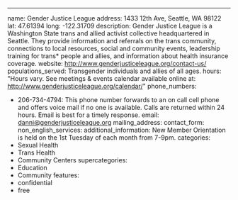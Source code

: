 ---
name: Gender Justice League
address: 1433 12th Ave, Seattle, WA 98122
lat: 47.61394
long: -122.31709
description: Gender Justice League is a Washington State trans and allied activist collective headquartered in Seattle. They provide information and referrals on the trans community, connections to local resources, social and community events, leadership training for trans* people and allies, and information about health insurance coverage.
website: http://www.genderjusticeleague.org/contact-us/
populations_served: Transgender individuals and allies of all ages.
hours: "Hours vary. See meetings & events calendar available online at: <http://www.genderjusticeleague.org/calendar/>"
phone_numbers: 
  - 206-734-4794: This phone number forwards to an on call cell phone and offers voice mail if no one is available. Calls are returned within 24 hours. Email is best for a timely response.
email: danni@genderjusticeleague.org
mailing_address:
contact_form:
non_english_services: 
additional_information: New Member Orientation is held on the 1st Tuesday of each month from 7-9pm.
categories:
  - Sexual Health
  - Trans Health
  - Community Centers
supercategories:
  - Education
  - Community
features:
  - confidential
  - free